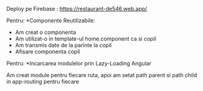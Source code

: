 Deploy pe Firebase : https://restaurant-de546.web.app/


Pentru: *Componente Reutilizabile:

- Am creat o componenta <app-our-offers>
- Am utilizat-o in template-ul home.component ca si copil
- Am transmis date de la parinte la copil
- Afisare componenta copil 



Pentru: *Incarcarea modulelor prin Lazy-Loading Angular

Am creat module pentru fiecare ruta, apoi am setat path parent si path child in app-routing pentru fiecare




